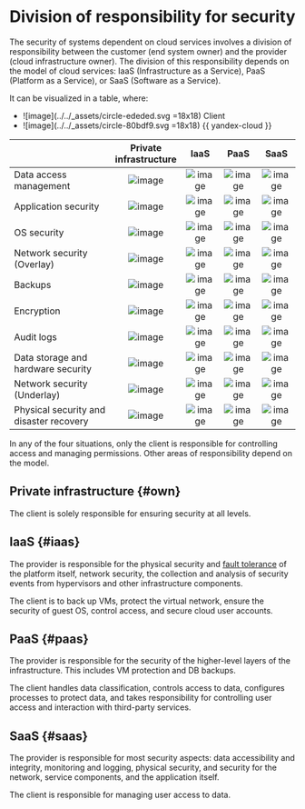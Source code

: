 # Division of responsibility for security

The security of systems dependent on cloud services involves a division of responsibility between the customer (end system owner) and the provider (cloud infrastructure owner). The division of this responsibility depends on the model of cloud services: IaaS (Infrastructure as a Service), PaaS (Platform as a Service), or SaaS (Software as a Service).

It can be visualized in a table, where:

- ![image](../../_assets/circle-ededed.svg =18x18) Client
- ![image](../../_assets/circle-80bdf9.svg =18x18) {{ yandex-cloud }}

|     | Private <br> infrastructure | IaaS | PaaS | SaaS |
| --- | :---: | :---: | :---: | :---: |
| Data access management | ![image](../../_assets/circle-ededed.svg) | ![image](../../_assets/circle-ededed.svg) | ![image](../../_assets/circle-ededed.svg) | ![image](../../_assets/circle-ededed.svg) |
| Application security | ![image](../../_assets/circle-ededed.svg) | ![image](../../_assets/circle-ededed.svg) | ![image](../../_assets/circle-ededed.svg) | ![image](../../_assets/circle-80bdf9.svg) |
| OS security | ![image](../../_assets/circle-ededed.svg) | ![image](../../_assets/circle-ededed.svg) | ![image](../../_assets/circle-80bdf9.svg) | ![image](../../_assets/circle-80bdf9.svg) |
| Network security (Overlay) | ![image](../../_assets/circle-ededed.svg) | ![image](../../_assets/circle-ededed.svg) | ![image](../../_assets/circle-80bdf9.svg) | ![image](../../_assets/circle-80bdf9.svg) |
| Backups | ![image](../../_assets/circle-ededed.svg) | ![image](../../_assets/circle-ededed.svg) | ![image](../../_assets/circle-80bdf9.svg) | ![image](../../_assets/circle-80bdf9.svg) |
| Encryption | ![image](../../_assets/circle-ededed.svg) | ![image](../../_assets/circle-ededed.svg) | ![image](../../_assets/circle-80bdf9.svg) | ![image](../../_assets/circle-80bdf9.svg) |
| Audit logs | ![image](../../_assets/circle-ededed.svg) | ![image](../../_assets/circle-80bdf9.svg) | ![image](../../_assets/circle-80bdf9.svg) | ![image](../../_assets/circle-80bdf9.svg) |
| Data storage and hardware security | ![image](../../_assets/circle-ededed.svg) | ![image](../../_assets/circle-80bdf9.svg) | ![image](../../_assets/circle-80bdf9.svg) | ![image](../../_assets/circle-80bdf9.svg) |
| Network security (Underlay) | ![image](../../_assets/circle-ededed.svg) | ![image](../../_assets/circle-80bdf9.svg) | ![image](../../_assets/circle-80bdf9.svg) | ![image](../../_assets/circle-80bdf9.svg) |
| Physical security and disaster recovery | ![image](../../_assets/circle-ededed.svg) | ![image](../../_assets/circle-80bdf9.svg) | ![image](../../_assets/circle-80bdf9.svg) | ![image](../../_assets/circle-80bdf9.svg) |

In any of the four situations, only the client is responsible for controlling access and managing permissions. Other areas of responsibility depend on the model.

## Private infrastructure {#own}
The client is solely responsible for ensuring security at all levels.

## IaaS {#iaas}
The provider is responsible for the physical security and [fault tolerance](../../architecture/fault-tolerance.md) of the platform itself, network security, the collection and analysis of security events from hypervisors and other infrastructure components.

The client is to back up VMs, protect the virtual network, ensure the security of guest OS, control access, and secure cloud user accounts.

## PaaS {#paas}
The provider is responsible for the security of the higher-level layers of the infrastructure. This includes VM protection and DB backups.

The client handles data classification, controls access to data, configures processes to protect data, and takes responsibility for controlling user access and interaction with third-party services.

## SaaS {#saas}

The provider is responsible for most security aspects: data accessibility and integrity, monitoring and logging, physical security, and security for the network, service components, and the application itself.

The client is responsible for managing user access to data.
